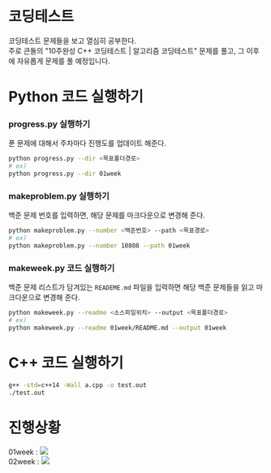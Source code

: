 # 코딩테스트
코딩테스트 문제들을 보고 열심히 공부한다.
<br>주로 큰돌의 "10주완성 C++ 코딩테스트 | 알고리즘 코딩테스트" 문제를 풀고, 그 이후에 자유롭게 문제를 풀 예정입니다.

# Python 코드 실행하기
### progress.py 실행하기
푼 문제에 대해서 주차마다 진행도를 업데이트 해준다.
```bash
python progress.py --dir <목표폴더경로>
# ex)
python progress.py --dir 01week
```

### makeproblem.py 실행하기
백준 문제 번호를 입력하면, 해당 문제를 마크다운으로 변경해 준다.
```bash
python makeproblem.py --number <백준번호> --path <목표경로>
# ex)
python makeproblem.py --number 10808 --path 01week
```

### makeweek.py 코드 실행하기
백준 문제 리스트가 담겨있는 `READEME.md` 파일을 입력하면 해당 백준 문제들을 읽고 마크다운으로 변경해 준다.
```bash
python makeweek.py --readme <소스파일위치> --output <목표폴더경로>
# ex)
python makeweek.py --readme 01week/README.md --output 01week
```

# C++ 코드 실행하기
```bash
g++ -std=c++14 -Wall a.cpp -o test.out
./test.out
```

진행상황
===

01week : ![](https://geps.dev/progress/76)<br>
02week : ![](https://geps.dev/progress/0)<br>
